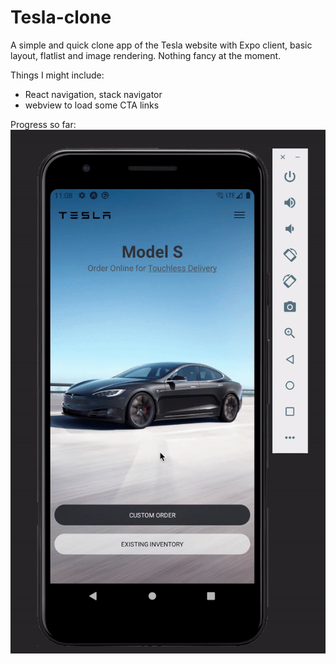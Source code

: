# Tesla-clone
A simple and quick clone app of the Tesla website with Expo client, basic layout, flatlist and image rendering. Nothing fancy at the moment.

Things I might include:
* React navigation, stack navigator
* webview to load some CTA links


Progress so far:
![](tesla.gif)
